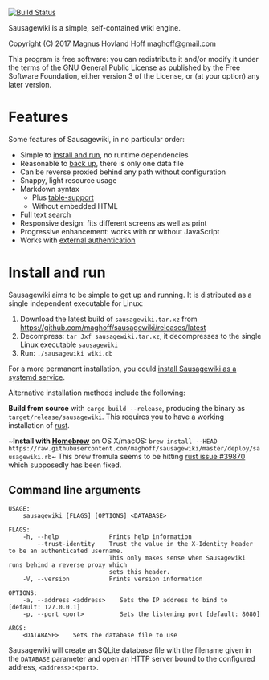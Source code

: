 [![Build Status](https://travis-ci.org/maghoff/sausagewiki.svg?branch=master)](https://travis-ci.org/maghoff/sausagewiki)

Sausagewiki is a simple, self-contained wiki engine.

Copyright (C) 2017 Magnus Hovland Hoff <maghoff@gmail.com>

This program is free software: you can redistribute it and/or modify it under
the terms of the GNU General Public License as published by the Free Software
Foundation, either version 3 of the License, or (at your option) any later
version.

Features
========
Some features of Sausagewiki, in no particular order:

 * Simple to [install and run](#install-and-run), no runtime dependencies
 * Reasonable to [back up](https://github.com/maghoff/sausagewiki/wiki/Backup),
   there is only one data file
 * Can be reverse proxied behind any path without configuration
 * Snappy, light resource usage
 * Markdown syntax
    * Plus [table-support](https://help.github.com/articles/organizing-information-with-tables/)
    * Without embedded HTML
 * Full text search
 * Responsive design: fits different screens as well as print
 * Progressive enhancement: works with or without JavaScript
 * Works with [external authentication](https://github.com/maghoff/sausagewiki/wiki/Enabling-authentication)

Install and run
===============
Sausagewiki aims to be simple to get up and running. It is distributed as a
single independent executable for Linux:

 1. Download the latest build of `sausagewiki.tar.xz` from <https://github.com/maghoff/sausagewiki/releases/latest>
 2. Decompress: `tar Jxf sausagewiki.tar.xz`, it decompresses to the single
    Linux executable `sausagewiki`
 3. Run: `./sausagewiki wiki.db`

For a more permanent installation, you could [install Sausagewiki as a systemd
service](https://github.com/maghoff/sausagewiki/wiki/System-wide-installation-with-systemd).

Alternative installation methods include the following:

**Build from source** with `cargo build --release`, producing the binary as
`target/release/sausagewiki`. This requires you to have a working installation
of [rust](https://www.rust-lang.org/en-US/).

~**Install with [Homebrew](https://brew.sh/)** on OS X/macOS:
`brew install --HEAD https://raw.githubusercontent.com/maghoff/sausagewiki/master/deploy/sausagewiki.rb`~
This brew fromula seems to be hitting [rust issue #39870](https://github.com/rust-lang/rust/issues/39870)
which supposedly has been fixed.

Command line arguments
----------------------
    USAGE:
        sausagewiki [FLAGS] [OPTIONS] <DATABASE>

    FLAGS:
        -h, --help              Prints help information
            --trust-identity    Trust the value in the X-Identity header to be an authenticated username.
                                This only makes sense when Sausagewiki runs behind a reverse proxy which
                                sets this header.
        -V, --version           Prints version information

    OPTIONS:
        -a, --address <address>    Sets the IP address to bind to [default: 127.0.0.1]
        -p, --port <port>          Sets the listening port [default: 8080]

    ARGS:
        <DATABASE>    Sets the database file to use

Sausagewiki will create an SQLite database file with the filename given in the
`DATABASE` parameter and open an HTTP server bound to the configured address,
`<address>:<port>`.
